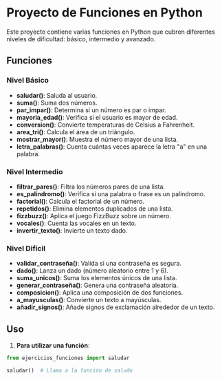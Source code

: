 # Proyecto de Funciones en Python

Este proyecto contiene varias funciones en Python que cubren diferentes niveles de dificultad: básico, intermedio y avanzado.

## Funciones

### Nivel Básico
- **saludar()**: Saluda al usuario.
- **suma()**: Suma dos números.
- **par_impar()**: Determina si un número es par o impar.
- **mayoria_edad()**: Verifica si el usuario es mayor de edad.
- **conversion()**: Convierte temperaturas de Celsius a Fahrenheit.
- **area_tri()**: Calcula el área de un triángulo.
- **mostrar_mayor()**: Muestra el número mayor de una lista.
- **letra_palabras()**: Cuenta cuántas veces aparece la letra "a" en una palabra.

### Nivel Intermedio
- **filtrar_pares()**: Filtra los números pares de una lista.
- **es_palindromo()**: Verifica si una palabra o frase es un palíndromo.
- **factorial()**: Calcula el factorial de un número.
- **repetidos()**: Elimina elementos duplicados de una lista.
- **fizzbuzz()**: Aplica el juego FizzBuzz sobre un número.
- **vocales()**: Cuenta las vocales en un texto.
- **invertir_texto()**: Invierte un texto dado.

### Nivel Difícil
- **validar_contraseña()**: Valida si una contraseña es segura.
- **dado()**: Lanza un dado (número aleatorio entre 1 y 6).
- **suma_unicos()**: Suma los elementos únicos de una lista.
- **generar_contraseña()**: Genera una contraseña aleatoria.
- **composicion()**: Aplica una composición de dos funciones.
- **a_mayusculas()**: Convierte un texto a mayúsculas.
- **añadir_signos()**: Añade signos de exclamación alrededor de un texto.

## Uso

1. **Para utilizar una función**:

```python
from ejercicios_funciones import saludar

saludar()  # Llama a la función de saludo
